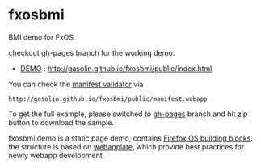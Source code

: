 fxosbmi
=======

BMI demo for FxOS

checkout gh-pages branch for the working demo.

* [DEMO](http://gasolin.github.io/fxosbmi/public/index.html) : http://gasolin.github.io/fxosbmi/public/index.html

You can check the [manifest validator](https://marketplace.firefox.com/developers/validator) via

`http://gasolin.github.io/fxosbmi/public/manifest.webapp`

To get the full example, please switched to [gh-pages](https://github.com/gasolin/fxosbmi/tree/gh-pages) branch and hit zip button to download the sample.

fxosbmi demo is a static page demo, contains [Firefox OS building blocks](https://developer.mozilla.org/en-US/docs/Mozilla/Firefox_OS/UX/Building_blocks).
the structure is based on [webapplate](https://github.com/gasolin/webapplate), which provide best practices for newly webapp development.
